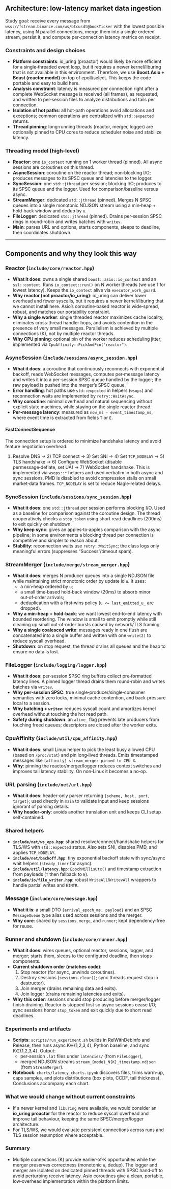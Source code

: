 ## Architecture: low‑latency market data ingestion

Study goal: receive every message from `wss://fstream.binance.com/ws/btcusdt@bookTicker` with the lowest possible latency, using N parallel connections, merge them into a single ordered stream, persist it, and compute per‑connection latency metrics on receipt.

### Constraints and design choices
- **Platform constraints**: io_uring (proactor) would likely be more efficient for a single‑threaded event loop, but it requires a newer kernel/liburing that is not available in this environment. Therefore, we use **Boost.Asio + Beast (reactor model)** on top of epoll/select. This keeps the code portable and easy to build here.
- **Analysis constraint**: latency is measured per connection right after a complete WebSocket message is received (all frames), as requested, and written to per‑session files to analyze distributions and tails per connection.
- **Isolation of hot paths**: all hot‑path operations avoid allocations and exceptions; common operations are centralized with `std::expected` returns.
- **Thread pinning**: long‑running threads (reactor, merger, logger) are optionally pinned to CPU cores to reduce scheduler noise and stabilize latency.

### Threading model (high‑level)
- **Reactor**: one `io_context` running on 1 worker thread (pinned). All async sessions are coroutines on this thread.
- **AsyncSession**: coroutine on the reactor thread; non‑blocking I/O; produces messages to its SPSC queue and latencies to the logger.
- **SyncSession**: one `std::jthread` per session; blocking I/O; produces to its SPSC queue and the logger. Used for comparison/baseline versus async.
- **StreamMerger**: dedicated `std::jthread` (pinned). Merges N SPSC queues into a single monotonic NDJSON stream using a min‑heap + hold‑back window and dedup by `u`.
- **FileLogger**: dedicated `std::jthread` (pinned). Drains per‑session SPSC rings in round‑robin and writes batches with `writev`.
- **Main**: parses URL and options, starts components, sleeps to deadline, then coordinates shutdown.

---

## Components and why they look this way

### Reactor (`include/core/reactor.hpp`)
- **What it does**: owns a single shared `boost::asio::io_context` and an `ssl::context`. Runs `io_context::run()` on N worker threads (we use 1 for lowest latency). Keeps the `io_context` alive via `executor_work_guard`.
- **Why reactor (not proactor/io_uring)**: io_uring can deliver lower overhead and fewer syscalls, but it requires a newer kernel/liburing that we cannot install here. Asio’s coroutine‑based reactor is wide‑spread, robust, and matches our portability constraint.
- **Why a single worker**: single threaded reactor maximizes cache locality, eliminates cross‑thread handler hops, and avoids contention in the presence of very small messages. Parallelism is achieved by multiple connections (K), not by multiple reactor threads.
- **Why CPU pinning**: optional pin of the worker reduces scheduling jitter; implemented via `CpuAffinity::PickAndPin("reactor")`.

### AsyncSession (`include/sessions/async_session.hpp`)
- **What it does**: a coroutine that continuously reconnects with exponential backoff, reads WebSocket messages, computes per‑message latency and writes it into a per‑session SPSC queue handled by the logger; the raw payload is pushed into the merger’s SPSC queue.
- **Error handling**: hot paths use `std::expected` in helpers (`wsops`) and reconnection waits are implemented by `retry::WaitAsync`.
- **Why coroutine**: minimal overhead and natural sequencing without explicit state machines, while staying on the single reactor thread.
- **Per‑message latency**: measured as `now_ms - event_timestamp_ms`, where event time is extracted from fields `T` or `E`.

#### FastConnectSequence
The connection setup is ordered to minimize handshake latency and avoid feature negotiation overhead:
1) Resolve DNS → 2) TCP connect → 3) Set SNI → 4) Set `TCP_NODELAY` → 5) TLS handshake → 6) Configure WebSocket (disable permessage‑deflate, set UA) → 7) WebSocket handshake.
This is implemented via `wsops::*` helpers and used verbatim in both async and sync sessions. PMD is disabled to avoid compression stalls on small market‑data frames. `TCP_NODELAY` is set to reduce Nagle‑related delays.

### SyncSession (`include/sessions/sync_session.hpp`)
- **What it does**: one `std::jthread` per session performs blocking I/O. Used as a baseline for comparison against the coroutine design. The thread cooperatively checks a `stop_token` using short read deadlines (200ms) to exit quickly on shutdown.
- **Why keep sync**: gives an apples‑to‑apples comparison with the async pipeline; in some environments a blocking thread per connection is competitive and simpler to reason about.
- **Stability**: reconnection waits use `retry::WaitSync`; the class logs only meaningful errors (suppresses “Success”/timeout spam).

### StreamMerger (`include/merge/stream_merger.hpp`)
- **What it does**: merges N producer queues into a single NDJSON file while maintaining strict monotonic order by update id `u`. It uses:
  - a min‑heap ordered by `u`;
  - a small time‑based hold‑back window (20ms) to absorb minor out‑of‑order arrivals;
  - deduplication with a first‑wins policy (`u <= last_emitted_u_` are dropped).
- **Why a min‑heap + hold‑back**: we want lowest end‑to‑end latency with bounded reordering. The window is small to emit promptly while still cleaning up small out‑of‑order bursts caused by network/TLS framing.
- **Why a single coalesced write**: messages ready in one flush are concatenated into a single buffer and written with one `write(2)` to reduce syscall overhead.
- **Shutdown**: on stop request, the thread drains all queues and the heap to ensure no data is lost.

### FileLogger (`include/logging/logger.hpp`)
- **What it does**: per‑session SPSC ring buffers collect pre‑formatted latency lines. A pinned logger thread drains them round‑robin and writes batches via `writev`.
- **Why per‑session SPSC**: true single‑producer/single‑consumer semantics with zero locks, minimal cache contention, and back‑pressure local to a session.
- **Why batching + `writev`**: reduces syscall count and amortizes kernel overhead without touching the hot read path.
- **Safety during shutdown**: an `alive_` flag prevents late producers from touching freed queues; descriptors are closed after the worker exits.

### CpuAffinity (`include/util/cpu_affinity.hpp`)
- **What it does**: small Linux helper to pick the least busy allowed CPU (based on `/proc/stat`) and pin long‑lived threads. Emits timestamped messages like `[affinity] stream_merger pinned to CPU X`.
- **Why**: pinning the reactor/merger/logger reduces context switches and improves tail latency stability. On non‑Linux it becomes a no‑op.

### URL parsing (`include/net/url.hpp`)
- **What it does**: header‑only parser returning `{scheme, host, port, target}`; used directly in `main` to validate input and keep sessions ignorant of parsing details.
- **Why header‑only**: avoids another translation unit and keeps CLI setup self‑contained.

### Shared helpers
- **`include/net/ws_ops.hpp`**: shared resolve/connect/handshake helpers for TLS/WS with `std::expected` status. Also sets SNI, disables PMD, and applies `TCP_NODELAY`.
- **`include/net/backoff.hpp`**: tiny exponential backoff state with sync/async wait helpers (`steady_timer` for async).
- **`include/util/latency.hpp`**: `EpochMillisUtc()` and timestamp extraction from payloads (`T` then fallback to `E`).
- **`include/io/file_writer.hpp`**: robust `WriteAll`/`WritevAll` wrappers to handle partial writes and `EINTR`.

### Message (`include/core/message.hpp`)
- **What it is**: a small DTO `{arrival_epoch_ms, payload}` and an SPSC `MessageQueue` type alias used across sessions and the merger.
- **Why core**: shared by `sessions`, `merge`, and `runner`; kept dependency‑free for reuse.

### Runner and shutdown (`include/core/runner.hpp`)
- **What it does**: wires queues, optional reactor, sessions, logger, and merger; starts them, sleeps to the configured deadline, then stops components.
- **Current shutdown order (matches code)**:
  1) Stop reactor (for async, unwinds coroutines).
  2) Destroy sessions (`sessions.clear()`; sync threads request stop in destructor).
  3) Join merger (drains remaining data and exits).
  4) Join logger (drains remaining latencies and exits).
- **Why this order**: sessions should stop producing before merger/logger finish draining. Reactor is stopped first so async sessions cease I/O; sync sessions honor `stop_token` and exit quickly due to short read deadlines.

### Experiments and artifacts
- **Scripts**: `scripts/run_experiment.sh` builds in RelWithDebInfo and Release, then runs async K∈{1,2,3,4}, Python baseline, and sync K∈{1,2,3,4}. Output:
  - per‑session `.lat` files under `latencies/` (from `FileLogger`),
  - merged NDJSON streams `stream_{mode}_N{K}_timestamp.ndjson` (from `StreamMerger`).
- **Notebook**: `charts/latency_charts.ipynb` discovers files, trims warm‑up, caps samples, and plots distributions (box plots, CCDF, tail thickness). Conclusions accompany each chart.

### What we would change without current constraints
- If a newer kernel and `liburing` were available, we would consider an **io_uring proactor** for the reactor to reduce syscall overhead and improve tail behaviour, keeping the same SPSC/merger/logger architecture.
- For TLS/WS, we would evaluate persistent connections across runs and TLS session resumption where acceptable.

### Summary
- Multiple connections (K) provide earlier‑of‑K opportunities while the merger preserves correctness (monotonic `u`, dedup). The logger and merger are isolated on dedicated pinned threads with SPSC hand‑off to avoid perturbing receive latency. Asio coroutines give a clean, portable, low‑overhead implementation within the platform limits.